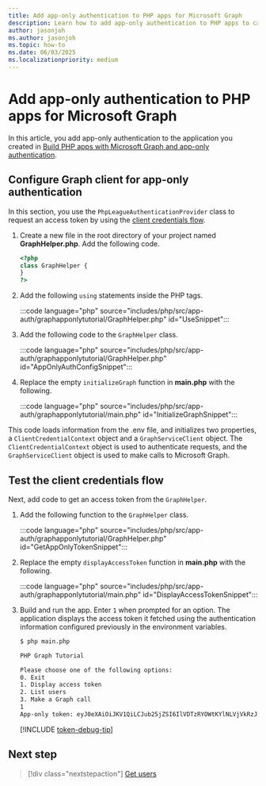 ```yaml
---
title: Add app-only authentication to PHP apps for Microsoft Graph
description: Learn how to add app-only authentication to PHP apps to call Microsoft Graph
author: jasonjoh
ms.author: jasonjoh
ms.topic: how-to
ms.date: 06/03/2025
ms.localizationpriority: medium
---
```


# Add app-only authentication to PHP apps for Microsoft Graph

<!-- cSpell:ignore graphapponlytutorial -->

In this article, you add app-only authentication to the application you created in [Build PHP apps with Microsoft Graph and app-only authentication](php-app-only.md).

## Configure Graph client for app-only authentication

In this section, you use the `PhpLeagueAuthenticationProvider` class to request an access token by using the [client credentials flow](/azure/active-directory/develop/v2-oauth2-client-creds-grant-flow).

1. Create a new file in the root directory of your project named **GraphHelper.php**. Add the following code.

    ```php
    <?php
    class GraphHelper {
    }
    ?>
    ```

1. Add the following `using` statements inside the PHP tags.

    :::code language="php" source="includes/php/src/app-auth/graphapponlytutorial/GraphHelper.php" id="UseSnippet":::

1. Add the following code to the `GraphHelper` class.

    :::code language="php" source="includes/php/src/app-auth/graphapponlytutorial/GraphHelper.php" id="AppOnlyAuthConfigSnippet":::

1. Replace the empty `initializeGraph` function in **main.php** with the following.

    :::code language="php" source="includes/php/src/app-auth/graphapponlytutorial/main.php" id="InitializeGraphSnippet":::

This code loads information from the .env file, and initializes two properties, a `ClientCredentialContext` object and a `GraphServiceClient` object. The `ClientCredentialContext` object is used to authenticate requests, and the `GraphServiceClient` object is used to make calls to Microsoft Graph.

## Test the client credentials flow

Next, add code to get an access token from the `GraphHelper`.

1. Add the following function to the `GraphHelper` class.

    :::code language="php" source="includes/php/src/app-auth/graphapponlytutorial/GraphHelper.php" id="GetAppOnlyTokenSnippet":::

1. Replace the empty `displayAccessToken` function in **main.php** with the following.

    :::code language="php" source="includes/php/src/app-auth/graphapponlytutorial/main.php" id="DisplayAccessTokenSnippet":::

1. Build and run the app. Enter `1` when prompted for an option. The application displays the access token it fetched using the authentication information configured previously in the environment variables.

    ```bash
    $ php main.php

    PHP Graph Tutorial

    Please choose one of the following options:
    0. Exit
    1. Display access token
    2. List users
    3. Make a Graph call
    1
    App-only token: eyJ0eXAiOiJKV1QiLCJub25jZSI6IlVDTzRYOWtKYlNLVjVkRzJGenJqd2xvVUcwWS...
    ```

    [!INCLUDE [token-debug-tip](includes/shared/app-token-debug-tip.md)]

## Next step

> [!div class="nextstepaction"]
> [Get users](php-app-only-get-users.md)
